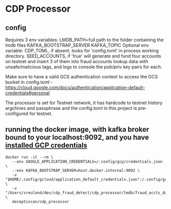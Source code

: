 # CDP Processor

## config
Requires 3 env variables:
LMDB_PATH=full path to the folder containing the lmdb files
KAFKA_BOOTSTRAP_SERVER
KAFKA_TOPIC
Optional env variable:
CDP_TOML, if absent, looks for 'config.toml' in process working directory.
SEED_ACCOUNTS, if 'true' will generate and fund four accounts on testnet and insert 3 of them into fraud accounts lookup data with unsafe/malicious tags, and logs to console the pub/priv key pairs for each.  

Make sure to have a valid GCS authentication context to access the GCS bucket in config.toml - https://cloud.google.com/docs/authentication/application-default-credentials#personal 

The processor is set for Testnet network, it has hardcode to testnet history argchives and passphrase and the config.toml in this project is pre-configured for testnet.

## running the docker image, with kafka broker bound to your localhost:9092, and you have [installed GCP credentials](https://github.com/stellar/go/blob/master/services/galexie/README.md#set-up-gcp-credentials)
```
docker run -it --rm \
   --env GOOGLE_APPLICATION_CREDENTIALS=/.config/gcp/credentials.json \
   --env KAFKA_BOOTSTRAP_SERVER=host.docker.internal:9092 \
   -v "$HOME/.config/gcloud/application_default_credentials.json":/.config/gcp/credentials.json:ro \
   -v "/Users/sreuland/dev/cdp_fraud_detect/cdp_processor/lmdb/fraud_accts_data:/lmdb" \
   deceptiscan/cdp_processor
```
